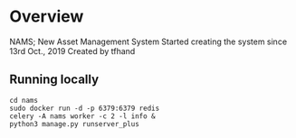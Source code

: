 # Overview
NAMS; New Asset Management System
Started creating the system since 13rd Oct., 2019
Created by tfhand

## Running locally
```
cd nams
sudo docker run -d -p 6379:6379 redis
celery -A nams worker -c 2 -l info &
python3 manage.py runserver_plus
```


